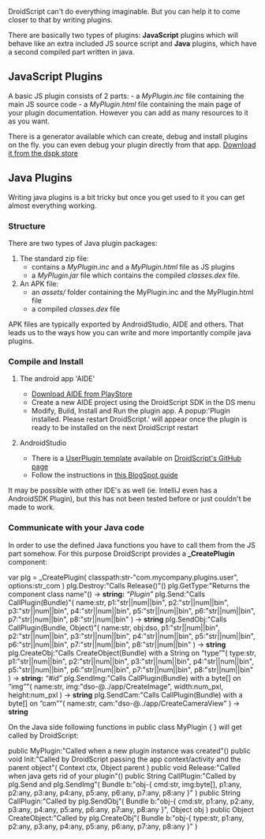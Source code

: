 DroidScript can't do everything imaginable. But you can help it to come closer to that by writing plugins.

There are basically two types of plugins: **JavaScript** plugins which will behave like an extra included JS source script and
**Java** plugins, which have a second compiled part written in java.

## JavaScript Plugins
A basic JS plugin consists of 2 parts:
	- a _MyPlugin.inc_ file containing the main JS source code
	- a _MyPlugin.html_ file containing the main page of your plugin documentation.
However you can add as many resources to it as you want.

There is a generator available which can create, debug and install plugins on the fly. you can even debug your plugin directly from that app.
[Download it from the dspk store](https://ds.justplayer.de/uploads/11)


## Java Plugins
Writing java plugins is a bit tricky but once you get used to it you can get almost everything working.

### Structure
There are two types of Java plugin packages:
1. The standard zip file:
	- contains a _MyPlugin.inc_ and a _MyPlugin.html_ file as JS plugins
	- a _MyPlugin.jar_ file which contains the compiled _classes.dex_ file.
2. An APK file:
	- an _assets/_ folder containing the MyPlugin.inc and the MyPlugin.html file
	- a compiled _classes.dex_ file

APK files are typically exported by AndroidStudio, AIDE and others.
That leads us to the ways how you can write and more importantly compile java plugins.

### Compile and Install
1. The android app 'AIDE'
	- [Download AIDE from PlayStore](https://play.google.com/store/apps/details?id=com.aide.ui)
	- Create a new AIDE project using the DroidScript SDK in the DS menu
	- Modify, Build, Install and Run the plugin app. A popup:'Plugin installed. Please restart DroidScript.' will appear once the plugin is ready to be installed on the next DroidScript restart

2. AndroidStudio
	- There is a [UserPlugin template](https://github.com/DroidScript/Plugin-UserPlugin) available on [DroidScript's GitHub page](https://github.com/DroidScript)
	- Follow the instructions in [this BlogSpot guide](https://symbroson.blogspot.com/2018/02/ds-java-plugins-android-studio.html)

It may be possible with other IDE's as well (ie. IntelliJ even has a AndroidSDK Plugin), but this has not been tested before or just couldn't be made to work.

### Communicate with your Java code
In order to use the defined Java functions you have to call them from the JS part somehow.
For this purpose DroidScript provides a **\_CreatePlugin** component:

<js noinl>var plg = \_CreatePlugin( classpath:str-"com.mycompany.plugins.user", options:str\_com )</js>
<js noinl>plg.Destroy:"Calls Release()"()</js>
<js noinl>plg.GetType:"Returns the component class name"() → **string:** _“Plugin”_</js>
<js noinl>plg.Send:"Calls <java nobox>CallPlugin(Bundle)<java>"( name:str, p1:"str||num||bin", p2:"str||num||bin", p3:"str||num||bin", p4:"str||num||bin", p5:"str||num||bin", p6:"str||num||bin", p7:"str||num||bin", p8:"str||num||bin" ) → **string**</js>
<js noinl>plg.SendObj:"Calls <java nobox>CallPlugin(Bundle, Object)</java>"( name:str, obj:dso, p1:"str||num||bin", p2:"str||num||bin", p3:"str||num||bin", p4:"str||num||bin", p5:"str||num||bin", p6:"str||num||bin", p7:"str||num||bin", p8:"str||num||bin" ) → **string**</js>
<js noinl>plg.CreateObj:"Calls <java nobox>CreateObject(Bundle)</java> with a String on “type”"( type:str, p1:"str||num||bin", p2:"str||num||bin", p3:"str||num||bin", p4:"str||num||bin", p5:"str||num||bin", p6:"str||num||bin", p7:"str||num||bin", p8:"str||num||bin" ) → **string:** _“#id”_</js>
<js noinl>plg.SendImg:"Calls <java nobox>CallPlugin(Bundle)</java> with a <java nobox>byte[]</java> on “img”"( name:str, img:"dso-\@../app/CreateImage", width:num\_pxl, height:num\_pxl ) → **string**</js>
<js noinl>plg.SendCam:"Calls <java nobox>CallPlugin(Bundle)</java> with a <java nobox>byte[]</java> on “cam”"( name:str, cam:"dso-\@../app/CreateCameraView" ) → **string**</js>

On the Java side following functions in <java nobox>public class MyPlugin { }</java> will get called by DroidScript:

<java noinl>public MyPlugin:"Called when a new plugin instance was created"()</java>
<java noinl>public void Init:"Called by DroidScript passing the app context/activity and the parent object"( Context ctx, Object parent )</java>
<java noinl>public void Release:"Called when java gets rid of your plugin"()</java>
<java noinl>public String CallPlugin:"Called by plg.Send and plg.SendImg"( Bundle b:"obj-{ cmd:str, img:byte[\], p1:any, p2:any, p3:any, p4:any, p5:any, p6:any, p7:any, p8:any }" )</java>
<java noinl>public String CallPlugin:"Called by plg.SendObj"( Bundle b:"obj-{ cmd:str, p1:any, p2:any, p3:any, p4:any, p5:any, p6:any, p7:any, p8:any }", Object obj )</java>
<java noinl>public Object CreateObject:"Called by plg.CreateObj"( Bundle b:"obj-{ type:str, p1:any, p2:any, p3:any, p4:any, p5:any, p6:any, p7:any, p8:any }" )</java>
<!--java noinl>public void CallScript(Bundle b, String webViewId)</java-->
